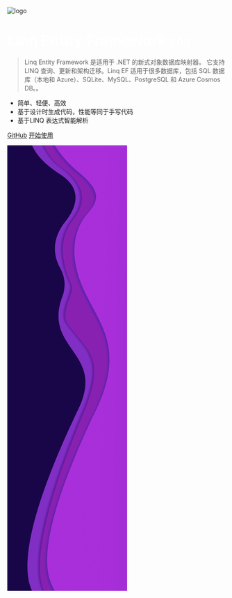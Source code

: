 <!-- _coverpage.md -->

![logo](_media/icon.svg)

# <font color=white><big>Linq Entity Framework</big> <small>1.0.1</small></font>

> Linq Entity Framework 是适用于 .NET 的新式对象数据库映射器。 它支持 LINQ 查询、更新和架构迁移。Linq EF 适用于很多数据库，包括 SQL 数据库（本地和 Azure）、SQLite、MySQL、PostgreSQL 和 Azure Cosmos DB。。

- 简单、轻便、高效 
- 基于设计时生成代码，性能等同于手写代码
- 基于LINQ 表达式智能解析

[GitHub](https://github.com/docsifyjs/docsify/)
[开始使用](zh-cn/overview)

<!-- 背景图片 -->

![](../assets/bg.jpg)